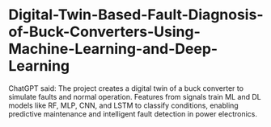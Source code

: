 # Digital-Twin-Based-Fault-Diagnosis-of-Buck-Converters-Using-Machine-Learning-and-Deep-Learning
ChatGPT said:  The project creates a digital twin of a buck converter to simulate faults and normal operation. Features from signals train ML and DL models like RF, MLP, CNN, and LSTM to classify conditions, enabling predictive maintenance and intelligent fault detection in power electronics.
